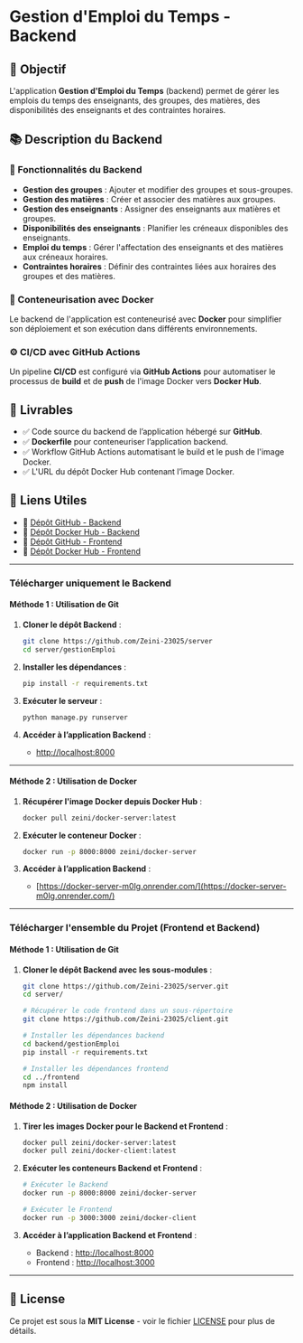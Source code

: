 # Gestion d'Emploi du Temps - Backend

## 📌 Objectif

L'application **Gestion d'Emploi du Temps** (backend) permet de gérer les emplois du temps des enseignants, des groupes, des matières, des disponibilités des enseignants et des contraintes horaires.

## 📚 Description du Backend

### 🚀 Fonctionnalités du Backend

- **Gestion des groupes** : Ajouter et modifier des groupes et sous-groupes.
- **Gestion des matières** : Créer et associer des matières aux groupes.
- **Gestion des enseignants** : Assigner des enseignants aux matières et groupes.
- **Disponibilités des enseignants** : Planifier les créneaux disponibles des enseignants.
- **Emploi du temps** : Gérer l'affectation des enseignants et des matières aux créneaux horaires.
- **Contraintes horaires** : Définir des contraintes liées aux horaires des groupes et des matières.

### 🐳 Conteneurisation avec Docker

Le backend de l'application est conteneurisé avec **Docker** pour simplifier son déploiement et son exécution dans différents environnements.

### ⚙️ CI/CD avec GitHub Actions

Un pipeline **CI/CD** est configuré via **GitHub Actions** pour automatiser le processus de **build** et de **push** de l'image Docker vers **Docker Hub**.

## 📂 Livrables

- ✅ Code source du backend de l’application hébergé sur **GitHub**.
- ✅ **Dockerfile** pour conteneuriser l’application backend.
- ✅ Workflow GitHub Actions automatisant le build et le push de l'image Docker.
- ✅ L'URL du dépôt Docker Hub contenant l’image Docker.

## 📎 Liens Utiles

- 🔗 [Dépôt GitHub - Backend](https://github.com/Zeini-23025/server)
- 🐳 [Dépôt Docker Hub - Backend](https://hub.docker.com/r/zeini/docker-server)
- 🔗 [Dépôt GitHub - Frontend](https://github.com/Zeini-23025/client)
- 🐳 [Dépôt Docker Hub - Frontend](https://hub.docker.com/r/zeini/docker-client)

---

### **Télécharger uniquement le Backend**

#### **Méthode 1 : Utilisation de Git**

1. **Cloner le dépôt Backend** :
    ```bash
    git clone https://github.com/Zeini-23025/server
    cd server/gestionEmploi
    ```

2. **Installer les dépendances** :
    ```bash
    pip install -r requirements.txt
    ```

3. **Exécuter le serveur** :
    ```bash
    python manage.py runserver
    ```

4. **Accéder à l’application Backend** :
    - [http://localhost:8000](http://localhost:8000)

---

#### **Méthode 2 : Utilisation de Docker**

1. **Récupérer l'image Docker depuis Docker Hub** :
    ```bash
    docker pull zeini/docker-server:latest
    ```

2. **Exécuter le conteneur Docker** :
    ```bash
    docker run -p 8000:8000 zeini/docker-server
    ```

3. **Accéder à l’application Backend** :
    - [https://docker-server-m0lg.onrender.com/](https://docker-server-m0lg.onrender.com/)

---

### **Télécharger l'ensemble du Projet (Frontend et Backend)**

#### **Méthode 1 : Utilisation de Git**

1. **Cloner le dépôt Backend avec les sous-modules** :
    ```bash
    git clone https://github.com/Zeini-23025/server.git
    cd server/

    # Récupérer le code frontend dans un sous-répertoire
    git clone https://github.com/Zeini-23025/client.git

    # Installer les dépendances backend
    cd backend/gestionEmploi
    pip install -r requirements.txt

    # Installer les dépendances frontend
    cd ../frontend
    npm install
    ```

#### **Méthode 2 : Utilisation de Docker**

1. **Tirer les images Docker pour le Backend et Frontend** :
    ```bash
    docker pull zeini/docker-server:latest
    docker pull zeini/docker-client:latest
    ```

2. **Exécuter les conteneurs Backend et Frontend** :
    ```bash
    # Exécuter le Backend
    docker run -p 8000:8000 zeini/docker-server

    # Exécuter le Frontend
    docker run -p 3000:3000 zeini/docker-client
    ```

3. **Accéder à l’application Backend et Frontend** :
    - Backend : [http://localhost:8000](http://localhost:8000)
    - Frontend : [http://localhost:3000](http://localhost:3000)

---

## 📄 License

Ce projet est sous la **MIT License** - voir le fichier [LICENSE](./LICENSE) pour plus de détails.
